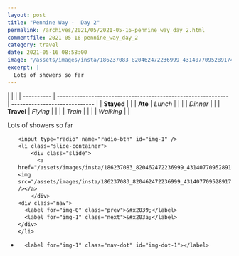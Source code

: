 ```yaml
---
layout: post
title: "Pennine Way -  Day 2"
permalink: /archives/2021/05/2021-05-16-pennine_way_day_2.html
commentfile: 2021-05-16-pennine_way_day_2
category: travel
date: 2021-05-16 08:58:00
image: "/assets/images/insta/186237083_820462472236999_431407709528917428_n_17902811605844859.jpg"
excerpt: |
  Lots of showers so far
---
```


|            |                                                              |
| ---------- | ------------------------------------------------------------ | ----------------------------- |
| **Stayed** |  |
| **Ate**    | _Lunch_                                                      |          |
|            | _Dinner_                                                     |          |
| **Travel** | _Flying_                                                     |          |
|            | _Train_                                                      |          |
|            | _Walking_                                                    |          |


Lots of showers so far


<ul class="slides">

    <input type="radio" name="radio-btn" id="img-1" />
    <li class="slide-container">
        <div class="slide">
          <a href="/assets/images/insta/186237083_820462472236999_431407709528917428_n_17902811605844859.jpg"><img src="/assets/images/insta/186237083_820462472236999_431407709528917428_n_17902811605844859.jpg" /></a>
        </div>
    <div class="nav">
      <label for="img-0" class="prev">&#x2039;</label>
      <label for="img-1" class="next">&#x203a;</label>
    </div>
    </li>
			
<li class="nav-dots">

      <label for="img-1" class="nav-dot" id="img-dot-1"></label>

</li>
</ul>        
             

		